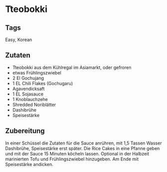 # Tteobokki 

## Tags 

Easy, Korean 

## Zutaten 

- Tteobokki aus dem Kühlregal im Asiamarkt, oder gefroren 
- etwas Frühlingszwiebel
- 2 El Gochujang 
- 1 EL Chili Flakes (Gochugaru)
- Agavendicksaft
- 1 EL Sojasauce
- 1 Knoblauchzehe
- Shredded Noriblätter
- Dashibrühe 
- Speisestärke 

## Zubereitung 

In einer Schüssel die Zutaten für die Sauce anrühren, mit 1,5 Tassen Wasser Dashibrühe, Speisestärke erst später.
Die Rice Cakes in eine Pfanne geben und mit der Sauce 15 Minuten köcheln lassen.
Optional in der Halbzeit marinierten Tofu und Frühlingszwiebel hinzugeben. 
Am Ende mit Speisestärke andicken. 
